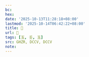 ```yaml
---
bc:
hex:
date: '2025-10-13T11:28:18+08:00'
lastmod: '2025-10-14T06:42:22+08:00'
title: 󰜚
url: 󰜚
tags: [玉, 壬, 玉]
src: GHZR, DCCV, DCCV
note:
---
```

